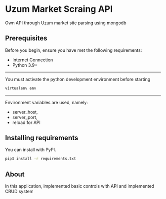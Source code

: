 # Uzum Market Scraing API

Own API through Uzum market site parsing using mongodb

## Prerequisites

Before you begin, ensure you have met the following requirements:

* Internet Connection
* Python 3.9+

_________________________________________________________

You must activate the python development environment before starting

```bash
virtualenv env
```

________________________________________________________

Environment variables are used, namely:
* server_host,
* server_port,
* reload
for API

## Installing requirements

You can install with PyPI.

```bash
pip3 install -r requirements.txt
```


## About

In this application, implemented basic controls with API and implemented CRUD system
